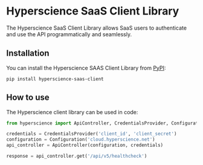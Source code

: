# Hyperscience SaaS Client Library
The Hyperscience SaaS Client Library allows SaaS users to authenticate and use the API programmatically and seamlessly.

## Installation

You can install the Hyperscience SAAS Client Library from [PyPI](https://pypi.org/project/hyperscience-saas-client/):

    pip install hyperscience-saas-client

## How to use
The Hyperscience client library can be used in code:
```python
from hyperscience import ApiController, CredentialsProvider, Configuration

credentials = CredentialsProvider('client_id', 'client_secret')            
configuration = Configuration('cloud.hyperscience.net')
api_controller = ApiController(configuration, credentials)

response = api_controller.get('/api/v5/healthcheck')
```
